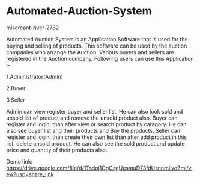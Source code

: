 # Automated-Auction-System
miscreant-river-2782


Automated Auction System is an Application Software that is used for the buying and selling of products. This software can be used by the auction companies who arrange the Auction. Various buyers and sellers are registered in the Auction company. Following users can use this Application :-

1.Administrator(Admin)

2.Buyer

3.Seller

Admin can view register buyer and seller list. He can also look sold and unsold list of product and remove the unsold product also. Buyer can register and login, than after view or search product by catagory. He can also see buyer list and their products and Buy the products. Seller can register and login, than create their own list than after add product in this list, delete unsold product. He can also see the sold product and update price and quantity of their products also.


Demo link: https://drive.google.com/file/d/1Tsdoj1OgCzgUesmuD73fdUsnnmLvoZmi/view?usp=share_link


